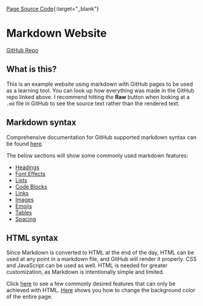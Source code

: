 [Page Source Code](https://github.com/CSC109/MarkdownWebsite/blob/master/index.md){:target="_blank"}

# Markdown Website

[GitHub Repo](https://github.com/CSC109/MarkdownWebsite)

## What is this?

This is an example website using markdown with GitHub pages to be used as a learning tool. You can look up how everything was made in the GitHub repo linked above. I recommend hitting the **Raw** button when looking at a `.md` file in GitHub to see the source text rather than the rendered text.

## Markdown syntax

Comprehensive documentation for GitHub supported markdown syntax can be found [here](https://www.markdownguide.org/tools/github-pages/).

The below sections will show some commonly used markdown features:

- [Headings](./headings)
- [Font Effects](./font-effects)
- [Lists](./lists.md)
- [Code Blocks](./code-blocks)
- [Links](./links)
- [Images](./images)
- [Emojis](./emojis)
- [Tables](./tables)
- [Spacing](./spacing)

## HTML syntax

Since Markdown is converted to HTML at the end of the day, HTML can be used at any point in a markdown file, and GitHub will render it properly. CSS and JavaScript can be used as well. HTML is needed for greater customization, as Markdown is intentionally simple and limited.

Click [here](./html) to see a few commonly desired features that can only be achieved with HTML. [Here](./page-background-color) shows you how to change the background color of the entire page.